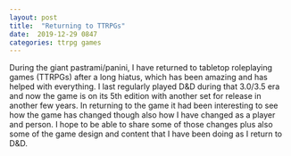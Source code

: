 ```yaml
---
layout: post
title:  "Returning to TTRPGs"
date:  2019-12-29 0847
categories: ttrpg games
---
```



During the giant pastrami/panini, I have returned to tabletop roleplaying games (TTRPGs) after a long hiatus, which has been amazing and has helped with everything. I last regularly played D&amp;D during that 3.0/3.5 era and now the game is on its 5th edition with another set for release in another few years. In returning to the game it had been interesting to see how the game has changed though also how I have changed as a player and person. I hope to be able to share some of those changes plus also some of the game design and content that I have been doing as I return to D&D.
